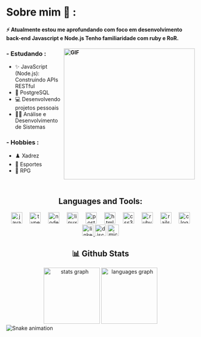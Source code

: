 # Sobre mim 💬 :

<h4 align:center>⚡ Atualmente estou me aprofundando com foco em desenvolvimento back-end Javascript e Node.js Tenho familiaridade com ruby e RoR. 
<h4/>
 

<img hight="180" width="350" alt="GIF" align="right" src="https://i.giphy.com/media/v1.Y2lkPTc5MGI3NjExNzhoMTJxZTR5NmFqaHhvZXh2b3dmdDlmbTZ1N3Qzdmw2aDdzb3l1biZlcD12MV9pbnRlcm5hbF9naWZfYnlfaWQmY3Q9cw/Ihrvec6q42Y0CdkSFn/giphy.gif">

### - Estudando :
- ✨	JavaScript (Node.js): Construindo APIs RESTful 
- 🐘 PostgreSQL
- 💻 Desenvolvendo projetos pessoais
- 👨‍💻 Análise e Desenvolvimento de Sistemas

### - Hobbies : 
- ♟️ Xadrez
- 💪 Esportes
- 🎲 RPG
</br>

<h2 align="center">Languages and Tools:</h2> 
<div align="center">
  <img src="https://img.shields.io/badge/JavaScript-F7DF1E?logo=javascript&logoColor=black&style=for-the-badge" height="30" alt="javascript logo"  />
  <img width="12" />
  <img src="https://img.shields.io/badge/TypeScript-3178C6?logo=typescript&logoColor=white&style=for-the-badge" height="30" alt="typescript logo"  />
  <img width="12" />
  <img src="https://img.shields.io/badge/Node.js-339933?logo=nodedotjs&logoColor=white&style=for-the-badge" height="30" alt="nodejs logo"  />
  <img width="12" />
  <img src="https://img.shields.io/badge/Linux-FCC624?logo=linux&logoColor=black&style=for-the-badge" height="30" alt="linux logo"  />
  <img width="12" />
  <img src="https://img.shields.io/badge/PostgreSQL-4169E1?logo=postgresql&logoColor=white&style=for-the-badge" height="30" alt="postgresql logo"  />
  <img width="12" />
  <img src="https://img.shields.io/badge/HTML5-E34F26?logo=html5&logoColor=white&style=for-the-badge" height="30" alt="html5 logo"  />
  <img width="12" />
  <img src="https://img.shields.io/badge/CSS3-1572B6?logo=css3&logoColor=white&style=for-the-badge" height="30" alt="css3 logo"  />
  <img width="12" />
  <img src="https://img.shields.io/badge/Ruby-CC342D?logo=ruby&logoColor=white&style=for-the-badge" height="30" alt="ruby logo"  />
  <img width="12" />
  <img src="https://img.shields.io/badge/Ruby on Rails-CC0000?logo=rubyonrails&logoColor=white&style=for-the-badge" height="30" alt="rails logo"  />
  <img width="12" />
  <img src="https://img.shields.io/badge/C-A8B9CC?logo=c&logoColor=black&style=for-the-badge" height="30" alt="c logo"  />
</div>

<div align="center">
  <a href="https://www.linkedin.com/in/matheus-oliveira-6a2607248/" target="_blank">
    <img src="https://img.shields.io/static/v1?message=LinkedIn&logo=linkedin&label=&color=0077B5&logoColor=white&labelColor=&style=for-the-badge" height="30" alt="linkedin logo"  />
  </a>
  <img src="https://img.shields.io/static/v1?message=Discord&logo=discord&label=&color=7289DA&logoColor=white&labelColor=&style=for-the-badge" height="30" alt="discord logo"  />
  <a href="matheusxeduardox@outlook.com" target="_blank">
    <img src="https://img.shields.io/static/v1?message=Outlook&logo=microsoft-outlook&label=&color=0078D4&logoColor=white&labelColor=&style=for-the-badge" height="30" alt="microsoft-outlook logo"  />
  </a>
</div>

###



<h2 align="center">  📊 Github Stats </h2>
<div align="center">
  <img src="https://github-readme-stats.vercel.app/api?username=MatheusxEduardo&hide_title=false&hide_rank=true&show_icons=true&include_all_commits=true&count_private=true&disable_animations=false&theme=noctis_minimus&locale=en&hide_border=true" height="150" alt="stats graph"  />
  <img src="https://github-readme-stats.vercel.app/api/top-langs?username=MatheusxEduardo&locale=en&hide_title=false&layout=compact&card_width=320&langs_count=5&theme=noctis_minimus&hide_border=true" height="150" alt="languages graph"  />
</div>

<img src="https://raw.githubusercontent.com/MatheusxEduardo/MatheusxEduardo/output/snake.svg" alt="Snake animation" />







